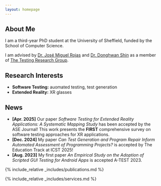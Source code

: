 ```yaml
---
layout: homepage
---
```


## About Me

I am a third-year PhD student at the University of Sheffield, funded by the School of Computer Science.

I am advised by [Dr. José Miguel Rojas](https://jmrojas.github.io/) and [Dr. Donghwan Shin](https://www.dshin.info/home) as a member of [The Testing Research Group](https://www.sheffield.ac.uk/cs/research/groups/testing).

## Research Interests

- **Software Testing:** auomated testing, test generation
- **Extended Reality:** XR glasses

## News

- **[Apr. 2025]** Our paper *Software Testing for Extended Reality Applications: A Systematic Mapping Study* has been accepted by the ASE Journal! This work presents the **FIRST** comprehensive survey on software testing approaches for XR applications.
- **[Dec. 2024]** My paper *Can Test Generation and Program Repair Inform Automated Assessment of Programming Projects?* is accepted by The Education Track at ICST 2025!
- **[Aug. 2023]** My first paper *An Empirical Study on the Adoption of Scripted GUI Testing for Android Apps* is accepted A-TEST 2023.

{% include_relative _includes/publications.md %}

{% include_relative _includes/services.md %}
